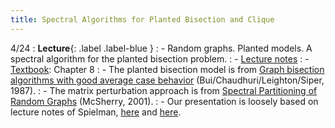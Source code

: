 ```yaml
---
title: Spectral Algorithms for Planted Bisection and Clique
---
```


4/24
: **Lecture**{: .label .label-blue }
: - Random graphs. Planted models. A spectral algorithm for the planted bisection problem.
: - [Lecture notes](https://vitercik.github.io/bwca/assets/notes/l9.pdf)
: - [Textbook](https://searchworks.stanford.edu/view/13773968): Chapter 8
: - The planted bisection model is from [Graph bisection algorithms with good average case behavior](https://link.springer.com/article/10.1007/BF02579448) (Bui/Chaudhuri/Leighton/Siper, 1987).
: - The matrix perturbation approach is from [Spectral Partitioning of Random Graphs](https://ieeexplore.ieee.org/document/959929) (McSherry, 2001).
: - Our presentation is loosely based on lecture notes of Spielman, [here](https://www.cs.yale.edu/homes/spielman/561/lect21-15.pdf) and [here](https://www.cs.yale.edu/homes/spielman/561/2012/lect21-12.pdf).
